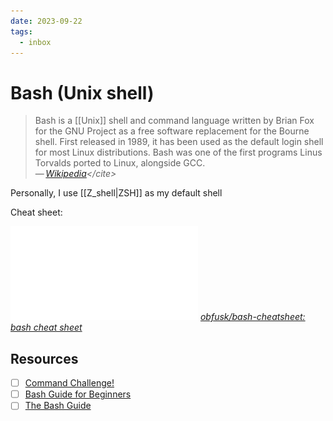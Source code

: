 ```yaml
---
date: 2023-09-22
tags:
  - inbox
---
```


# Bash (Unix shell)

> Bash is a [[Unix]] shell and command language written by Brian Fox for the GNU
> Project as a free software replacement for the Bourne shell. First released in
> 1989, it has been used as the default login shell for most Linux
> distributions. Bash was one of the first programs Linus Torvalds ported to
> Linux, alongside GCC.\
> — <cite>[Wikipedia](https://en.wikipedia.org/wiki/Bash_\(Unix_shell\))</cite>

Personally, I use [[Z_shell|ZSH]] as my default shell

Cheat sheet:

![](./img/Bash_CheatSheet.pdf)
_[obfusk/bash-cheatsheet: bash cheat sheet](https://github.com/obfusk/bash-cheatsheet/tree/master)_

## Resources

- [ ] [Command Challenge!](https://cmdchallenge.com/)
- [ ] [Bash Guide for Beginners](https://tldp.org/LDP/Bash-Beginners-Guide/html/)
- [ ] [The Bash Guide](https://guide.bash.academy/)
